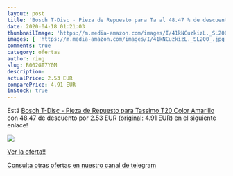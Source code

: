 ```yaml
---
layout: post
title: 'Bosch T-Disc - Pieza de Repuesto para Ta al 48.47 % de descuento'
date: 2020-04-18 01:21:03
thumbnailImage: 'https://m.media-amazon.com/images/I/41kNCuzkizL._SL200_.jpg'
images: [ 'https://m.media-amazon.com/images/I/41kNCuzkizL._SL200_.jpg' ]
comments: true
category: ofertas
author: ring
slug: B002GT7Y0M
description:
actualPrice: 2.53 EUR
comparePrice: 4.91 EUR
inStock: true
---
```


Está [Bosch T-Disc - Pieza de Repuesto para Tassimo T20  Color Amarillo](https://www.amazon.com/dp/B002GT7Y0M/?tag=redken08-20) con 48.47 de descuento por 2.53 EUR (original: 4.91 EUR) en el siguiente enlace!

[![](https://m.media-amazon.com/images/I/41kNCuzkizL._SL200_.jpg)](https://www.amazon.com/dp/B002GT7Y0M/?tag=redken08-20)

[Ver la oferta!!](https://www.amazon.com/dp/B002GT7Y0M/?tag=redken08-20)

[Consulta otras ofertas en nuestro canal de telegram](https://t.me/s/ofertas25)

